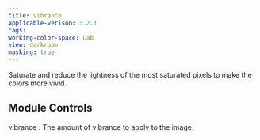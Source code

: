 ```yaml
---
title: vibrance
applicable-verison: 3.2.1
tags: 
working-color-space: Lab 
view: darkroom
masking: true
---
```


Saturate and reduce the lightness of the most saturated pixels to make the colors more vivid.

## Module Controls

vibrance
: The amount of vibrance to apply to the image.